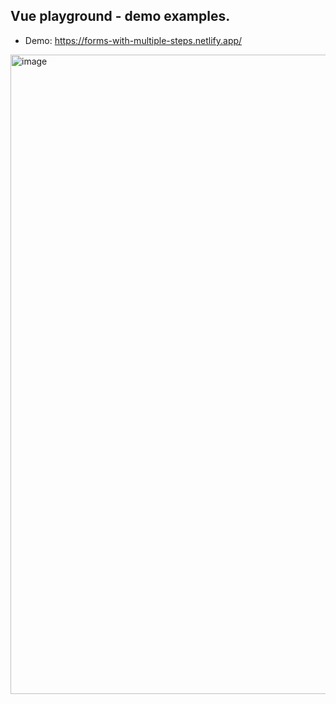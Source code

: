 ## Vue playground - demo examples.




* Demo: https://forms-with-multiple-steps.netlify.app/


<img width="1023" alt="image" src="https://user-images.githubusercontent.com/25087769/233807330-0fc77c14-e5c1-4033-bfbc-739b619478b0.png">

